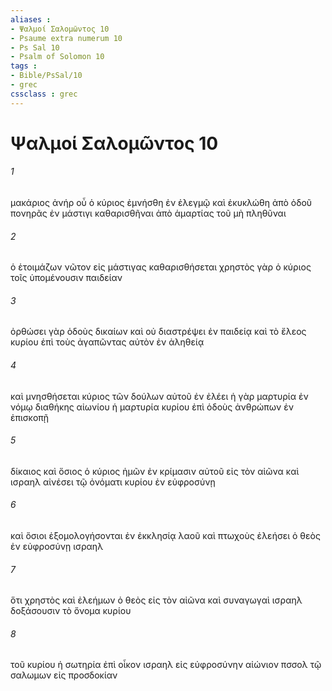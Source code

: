 ```yaml
---
aliases : 
- Ψαλμοί Σαλoμῶντος 10
- Psaume extra numerum 10
- Ps Sal 10
- Psalm of Solomon 10
tags : 
- Bible/PsSal/10
- grec
cssclass : grec
---
```


# Ψαλμοί Σαλoμῶντος 10

###### 1
μακάριος ἀνήρ οὗ ὁ κύριος ἐμνήσθη ἐν ἐλεγμῷ καὶ ἐκυκλώθη ἀπὸ ὁδοῦ πονηρᾶς ἐν μάστιγι καθαρισθῆναι ἀπὸ ἁμαρτίας τοῦ μὴ πληθῦναι
###### 2
ὁ ἑτοιμάζων νῶτον εἰς μάστιγας καθαρισθήσεται χρηστὸς γὰρ ὁ κύριος τοῖς ὑπομένουσιν παιδείαν
###### 3
ὀρθώσει γὰρ ὁδοὺς δικαίων καὶ οὐ διαστρέψει ἐν παιδείᾳ καὶ τὸ ἔλεος κυρίου ἐπὶ τοὺς ἀγαπῶντας αὐτὸν ἐν ἀληθείᾳ
###### 4
καὶ μνησθήσεται κύριος τῶν δούλων αὐτοῦ ἐν ἐλέει ἡ γὰρ μαρτυρία ἐν νόμῳ διαθήκης αἰωνίου ἡ μαρτυρία κυρίου ἐπὶ ὁδοὺς ἀνθρώπων ἐν ἐπισκοπῇ
###### 5
δίκαιος καὶ ὅσιος ὁ κύριος ἡμῶν ἐν κρίμασιν αὐτοῦ εἰς τὸν αἰῶνα καὶ ισραηλ αἰνέσει τῷ ὀνόματι κυρίου ἐν εὐφροσύνῃ
###### 6
καὶ ὅσιοι ἐξομολογήσονται ἐν ἐκκλησίᾳ λαοῦ καὶ πτωχοὺς ἐλεήσει ὁ θεὸς ἐν εὐφροσύνῃ ισραηλ
###### 7
ὅτι χρηστὸς καὶ ἐλεήμων ὁ θεὸς εἰς τὸν αἰῶνα καὶ συναγωγαὶ ισραηλ δοξάσουσιν τὸ ὄνομα κυρίου
###### 8
τοῦ κυρίου ἡ σωτηρία ἐπὶ οἶκον ισραηλ εἰς εὐφροσύνην αἰώνιον πσσολ τῷ σαλωμων εἰς προσδοκίαν
